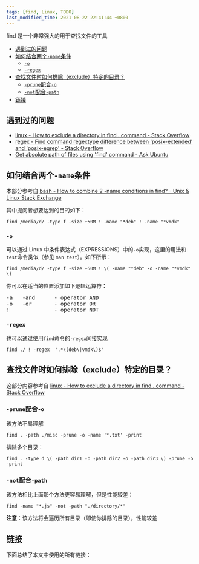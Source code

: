 ```yaml
---
tags: [find, Linux, TODO]
last_modified_time: 2021-08-22 22:41:44 +0800
---
```


find 是一个非常强大的用于查找文件的工具

<p id="markdown-toc"></p>
<!-- vim-markdown-toc GFM -->

* [遇到过的问题](#遇到过的问题)
* [如何结合两个`-name`条件](#如何结合两个-name条件)
    * [`-o`](#-o)
    * [`-regex`](#-regex)
* [查找文件时如何排除（exclude）特定的目录？](#查找文件时如何排除exclude特定的目录)
    * [`-prune`配合`-o`](#-prune配合-o)
    * [`-not`配合`-path`](#-not配合-path)
* [链接](#链接)

<!-- vim-markdown-toc -->

## 遇到过的问题
* [linux - How to exclude a directory in find . command - Stack Overflow](https://stackoverflow.com/questions/4210042/how-to-exclude-a-directory-in-find-command)
* [regex - Find command regextype difference between 'posix-extended' and 'posix-egrep' - Stack Overflow](https://stackoverflow.com/questions/48967892/find-command-regextype-difference-between-posix-extended-and-posix-egrep)
* [Get absolute path of files using 'find' command - Ask Ubuntu](https://askubuntu.com/questions/444551/get-absolute-path-of-files-using-find-command)

## 如何结合两个`-name`条件
本部分参考自 [bash - How to combine 2 -name conditions in find? - Unix & Linux Stack Exchange](https://unix.stackexchange.com/questions/50612/how-to-combine-2-name-conditions-in-find)

其中提问者想要达到的目的如下：
```
find /media/d/ -type f -size +50M ! -name "*deb" ! -name "*vmdk"
```

### `-o`
可以通过 Linux 中条件表达式（EXPRESSIONS）中的`-o`实现，这里的用法和`test`命令类似（参见 `man test`）。如下所示：
```
find /media/d/ -type f -size +50M ! \( -name "*deb" -o -name "*vmdk" \)
```

你可以在适当的位置添加如下逻辑运算符：
<pre>
-a   -and      - operator AND
-o   -or       - operator OR
!              - operator NOT
</pre>

### `-regex`
也可以通过使用`find`命令的`-regex`间接实现
```
find ./ ! -regex  '.*\(deb\|vmdk\)$'
```

## 查找文件时如何排除（exclude）特定的目录？
这部分内容参考自 [linux - How to exclude a directory in find . command - Stack Overflow](https://stackoverflow.com/questions/4210042/how-to-exclude-a-directory-in-find-command)

###  `-prune`配合`-o`
该方法不易理解

```
find . -path ./misc -prune -o -name '*.txt' -print
```

排除多个目录：

```
find . -type d \( -path dir1 -o -path dir2 -o -path dir3 \) -prune -o -print
```

### `-not`配合`-path`
该方法相比上面那个方法更容易理解，但是性能较差：
```
find -name "*.js" -not -path "./directory/*"
```
**注意**：该方法将会遍历所有目录（即使你排除的目录），性能较差

## 链接
下面总结了本文中使用的所有链接：

<!-- link start -->

<!-- link end -->
